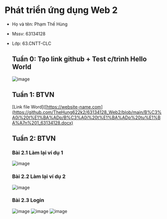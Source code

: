 # Phát triển ứng dụng Web 2
- Họ và tên: Phạm Thế Hùng
- Mssv: 63134128
- Lớp: 63.CNTT-CLC

  ## Tuần 0: Tạo link github + Test c/trình Hello World
  ![image](https://github.com/TheHung622k2/63134128_Web2/assets/131739098/d2ab5c74-0069-4e4e-b416-b38d6d056279)
  ## Tuần 1: BTVN
  [Link file Word]([https://website-name.com](https://github.com/TheHung622k2/63134128_Web2/blob/main/B%C3%A0i%20t%E1%BA%ADp/B%C3%A0i%20t%E1%BA%ADp%20tu%E1%BA%A7n%201_63134128.docx)
  ## Tuần 2: BTVN
  ### Bài 2.1 Làm lại ví dụ 1
  ![image](https://github.com/TheHung622k2/63134128_Web2/assets/131739098/4aaf726f-81e2-46d4-abaf-8101debb0fb2)
  ### Bài 2.2 Làm lại ví dụ 2
  ![image](https://github.com/TheHung622k2/63134128_Web2/assets/131739098/8cf21280-ef12-4ec7-9eb5-de7e02416571)
  ### Bài 2.3 Login
  ![image](https://github.com/TheHung622k2/63134128_Web2/assets/131739098/65def300-1ce5-43e7-a971-0bfb21640366)
  ![image](https://github.com/TheHung622k2/63134128_Web2/assets/131739098/fde28aa9-c8ac-4246-8a49-a02fcc543878)
  ![image](https://github.com/TheHung622k2/63134128_Web2/assets/131739098/07c12b8f-b854-45b2-8013-24bbda158b7f)


 











 
